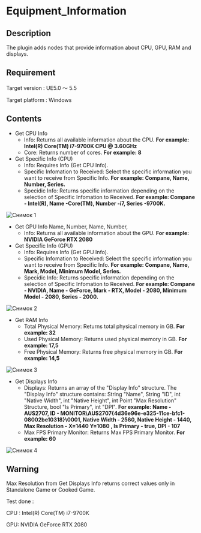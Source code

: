 # Equipment_Information
## Description
The plugin adds nodes that provide information about CPU, GPU, RAM and displays.

## Requirement

Target version : UE5.0 ～ 5.5

Target platform : Windows

## Contents
* Get CPU Info
  - Info: Returns all available information about the CPU. **For example: Intel(R) Core(TM) i7-9700K CPU @ 3.60GHz**
  - Core: Returns number of cores. **For example: 8**
* Get Specific Info (CPU)
  - Info: Requires Info (Get CPU Info).
  - Specific Infomation to Received: Select the specific information you want to receive from Specific Info. **For example: Compane, Name, Number, Series.**
  - Specidic Info: Returns specific information depending on the selection of Specific Infomation to Received. **For example: Compane - Intel(R), Name -Core(TM), Number -i7, Series -9700K.**

![Снимок 1](https://github.com/user-attachments/assets/61485cd8-d706-412c-bd06-314553c6aefe)

* Get GPU Info Name, Number,  Name, Number, 
  - Info: Returns all available information about the GPU.  **For example: NVIDIA GeForce RTX 2080**
* Get Specific Info (GPU)
  - Info: Requires Info (Get GPU Info).
  - Specific Infomation to Received: Select the specific information you want to receive from Specific Info. **For example: Compane, Name, Mark, Model, Minimum Model, Series.**
  - Specidic Info: Returns specific information depending on the selection of Specific Infomation to Received. **For example: Compane - NVIDIA, Name - GeForce, Mark - RTX, Model - 2080, Minimum Model - 2080, Series - 2000.**

![Снимок 2](https://github.com/user-attachments/assets/af89519f-0644-49ba-b5e4-889d00f25fff)

* Get RAM Info
  - Total Physical Memory: Returns total physical memory in GB. **For example: 32**
  - Used Physical Memory: Returns used physical memory in GB. **For example: 17,5**
  - Free Physical Memory: Returns free physical memory in GB. **For example: 14,5**

![Снимок 3](https://github.com/user-attachments/assets/42263f2b-ab12-45d0-8cc3-6503df27bbda)

* Get Displays Info
  - Displays: Returns an array of the "Display Info" structure. The "Display Info" structure contains: String "Name", String "ID", int "Native Width", int "Native Height", int Point "Max Resolution" Structure, bool "Is Primary", int "DPI".  **For example: Name - AUS2707, ID - MONITOR\AUS2707\{4d36e96e-e325-11ce-bfc1-08002be10318}\0001, Native Width - 2560, Native Height - 1440, Max Resolution - X=1440 Y=1080 , Is Primary - true, DPI - 107**
  - Max FPS Primary Monitor: Returns Max FPS Primary Monitor.  **For example: 60**

![Снимок 4](https://github.com/user-attachments/assets/2461c07d-d196-49df-ae04-be464468a4dd)

## Warning
Max Resolution from Get Displays Info returns correct values ​​only in Standalone Game or Cooked Game.

Test done :

CPU :  Intel(R) Core(TM) i7-9700K

GPU: NVIDIA GeForce RTX 2080



